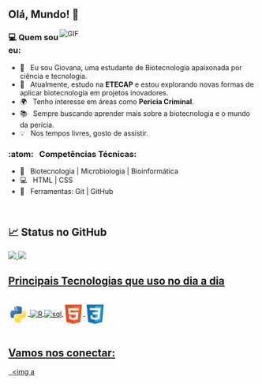 <h2> Olá, Mundo! 👋</h2>

<img align="right" alt="GIF" src="https://media1.giphy.com/media/v1.Y2lkPTc5MGI3NjExZnU4OWYzYmdwMmx1M2g5YXpieHA4dHBlODM0cGZwMWpiNWMyZjgzYSZlcD12MV9pbnRlcm5hbF9naWZfYnlfaWQmY3Q9Zw/2IudUHdI075HL02Pkk/giphy.gif" width="400"/>

<h3> 💻 Quem sou eu: </h3>

- 🌱 &nbsp; Eu sou Giovana, uma estudante de Biotecnologia apaixonada por ciência e tecnologia.
- 🧬 &nbsp; Atualmente, estudo na **ETECAP** e estou explorando novas formas de aplicar biotecnologia em projetos inovadores.
- 🌍 &nbsp; Tenho interesse em áreas como **Perícia Criminal**.
- 📚 &nbsp; Sempre buscando aprender mais sobre a biotecnologia e o mundo da perícia.
- 💡 &nbsp; Nos tempos livres, gosto de assistir.

<h3>:atom: &nbsp; Competências Técnicas: </h3>

- 🧪 &nbsp; Biotecnologia | Microbiologia | Bioinformática
- 💻 &nbsp;  HTML | CSS
- 🔧 &nbsp; Ferramentas: Git | GitHub

<br>

## 📈 Status no GitHub 
<div >
  <a href="https://github.com/seu-usuario">
  <img height="180em" src="https://github-readme-stats.vercel.app/api?username=seu-usuario&show_icons=true&&theme=aura&count_private=true"/>
  <img height="180em" src="https://github-readme-stats.vercel.app/api/top-langs/?username=seu-usuario&layout=compact&langs_count=7&theme=aura"/>
</div>

## Principais Tecnologias que uso no dia a dia
<div style="display: inline_block"> </br> 
  <img align="center" alt="python" width="40" height="40" src="https://github.com/devicons/devicon/blob/master/icons/python/python-original.svg" />
  <img align="center" alt="R" width="40" height="40" src="https://cdn.jsdelivr.net/gh/devicons/devicon/icons/r/r-original.svg" />
  <img align="center" alt="sql" width="40" height="40" src="https://cdn.jsdelivr.net/gh/devicons/devicon/icons/mysql/mysql-original.svg" />      
  <img align="center" alt="html" width="40" height="40" src="https://github.com/devicons/devicon/blob/master/icons/html5/html5-original.svg" />
  <img align="center" alt="css" width="40" height="40" src="https://github.com/devicons/devicon/blob/master/icons/css3/css3-original.svg" />
</div>

<br>

<h2> Vamos nos conectar: </h2>

&nbsp; <a align="center" href="https://www.linkedin.com/in/seu-perfil/" target="_blank" rel="noopener noreferrer"><img a

